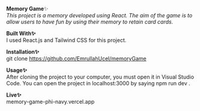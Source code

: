 
<b>Memory Game</b>✨<br/>
<i>
This project is a memory developed using React. The aim of the game is to allow users to have fun by using their memory to retain card cards.
</i>

<b>Built With✨</b><br/>
I used React.js and Tailwind CSS for this project.

<b>Installation✨</b><br/>
git clone https://github.com/EmrullahUcel/memoryGame

<b>Usage✨</b><br/>
After cloning the project to your computer, you must open it in Visual Studio Code. You can open the project in
localhost:3000 by saying npm run dev .

<b>Live✨</b><br/>
<a>memory-game-phi-navy.vercel.app</a>

